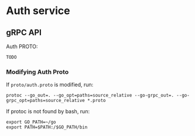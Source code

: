 # Auth service

## gRPC API

Auth PROTO:

```
TODO
```

### Modifying Auth Proto

If `proto/auth.proto` is modified, run:

```
protoc --go_out=. --go_opt=paths=source_relative --go-grpc_out=. --go-grpc_opt=paths=source_relative *.proto
```

If protoc is not found by bash, run:

```
export GO_PATH=~/go
export PATH=$PATH:/$GO_PATH/bin
```